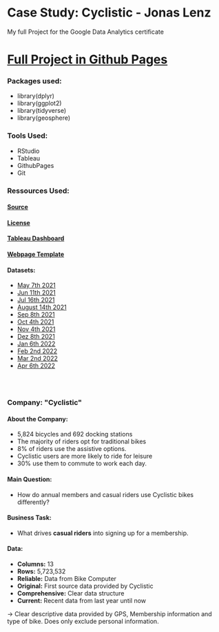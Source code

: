 # Case Study: Cyclistic - Jonas Lenz
 My full Project for the Google Data Analytics certificate

# [Full Project in Github Pages](https://jonas-ln.github.io/Case-Study-Cyclistic-Jonas-L/index.html)

### Packages used:

+ library(dplyr)
+ library(ggplot2)
+ library(tidyverse)
+ library(geosphere)

### **Tools Used:**

+ RStudio
+ Tableau
+ GithubPages
+ Git

### Ressources Used:

#### [Source](https://d3c33hcgiwev3.cloudfront.net/aacF81H_TsWnBfNR_x7FIg_36299b28fa0c4a5aba836111daad12f1_DAC8-Case-Study-1.pdf?Expires=1652400000&Signature=kAG6IFvhoh4l5VuE9FvaR05dEEC-5~mCxksyJrIpL-sIWNoVKEMGLDA4G7v4bSXGZX85a~fzfw2~MJ5em9obaZBKhIhvaLSECjy1Xd9SdCtwhiIeZ8KGRnDIKIQvcSYflemwPOivgAzYVyhDw2nDlsafOuYEKXAVt5P1k4ONlQc_&Key-Pair-Id=APKAJLTNE6QMUY6HBC5A)


#### [License](https://ride.divvybikes.com/data-license-agreement)

#### [Tableau Dashboard](https://public.tableau.com/app/profile/jonas112520/viz/CaseStudyCyclisticDashboard/DasboardCyclisticCaseStudy)

#### [Webpage Template](https://crumplab.github.io)

#### **Datasets:**

+ [May 7th 2021](https://divvy-tripdata.s3.amazonaws.com/202104-divvy-tripdata.zip)
+ [Jun 11th 2021](https://divvy-tripdata.s3.amazonaws.com/202105-divvy-tripdata.zip)
+ [Jul 16th 2021](https://divvy-tripdata.s3.amazonaws.com/202106-divvy-tripdata.zip)
+ [August 14th 2021](https://divvy-tripdata.s3.amazonaws.com/202107-divvy-tripdata.zip)
+ [Sep 8th 2021](https://divvy-tripdata.s3.amazonaws.com/202108-divvy-tripdata.zip)
+ [Oct 4th 2021](https://divvy-tripdata.s3.amazonaws.com/202109-divvy-tripdata.zip)
+ [Nov 4th 2021](https://divvy-tripdata.s3.amazonaws.com/202110-divvy-tripdata.zip)
+ [Dez 8th 2021](https://divvy-tripdata.s3.amazonaws.com/202111-divvy-tripdata.zip)
+ [Jan 6th 2022 ](https://divvy-tripdata.s3.amazonaws.com/202112-divvy-tripdata.zip)
+ [Feb 2nd 2022](https://divvy-tripdata.s3.amazonaws.com/202201-divvy-tripdata.zip)
+ [Mar 2nd 2022](https://divvy-tripdata.s3.amazonaws.com/202202-divvy-tripdata.zip)
+ [Apr 6th 2022](https://divvy-tripdata.s3.amazonaws.com/202203-divvy-tripdata.zip)


<div class="row" style="padding-top: 30px;">
<div class="col-sm-6">

### **Company: "Cyclistic"**

#### **About the Company:**

+ 5,824 bicycles and 692 docking stations
+ The majority of riders opt for traditional bikes
+ 8% of riders use the assistive options.
+ Cyclistic users are more likely to ride for leisure
+ 30% use them to commute to work each day.

#### **Main Question:**

+ How do annual members and casual riders use Cyclistic bikes differently?

#### **Business Task:**

+ What drives **casual riders** into signing up for a membership.

#### **Data:**

+ **Columns:** 13
+ **Rows:** 5,723,532
+ **Reliable:** Data from Bike Computer
+ **Original:** First source data provided by Cyclistic
+ **Comprehensive:** Clear data structure
+ **Current:** Recent data from last year until now

-> Clear descriptive data provided by GPS, Membership information and type of bike. Does only exclude personal information.



</div>
<div class="col-sm-6">



</a>
</div>


